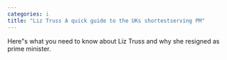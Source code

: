 ```yaml
---
categories: i
title: "Liz Truss A quick guide to the UKs shortestserving PM"
---
```

Here"s what you need to know about Liz Truss and why she resigned as prime minister.